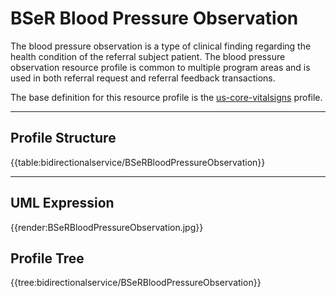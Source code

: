 # **BSeR Blood Pressure Observation**

The blood pressure observation is a type of clinical finding regarding the health condition of the referral subject patient. The blood pressure observation resource profile is common to multiple program areas and is used in both referral request and referral feedback transactions.

The base definition for this resource profile is the [us-core-vitalsigns](http://www.hl7.org/fhir/us/core/us-core-vitalsigns.html) profile. 
___
## Profile Structure

{{table:bidirectionalservice/BSeRBloodPressureObservation}}

___
## UML Expression

{{render:BSeRBloodPressureObservation.jpg}}

## Profile Tree

{{tree:bidirectionalservice/BSeRBloodPressureObservation}}